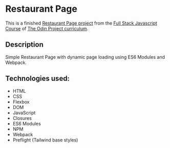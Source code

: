 # Restaurant Page

This is a finished [Restaurant Page project](https://www.theodinproject.com/lessons/node-path-javascript-restaurant-page) from the [Full Stack Javascript Course](https://www.theodinproject.com/paths/full-stack-javascript) of [The Odin Project curriculum](https://www.theodinproject.com/paths).

## Description

Simple Restaurant Page with dynamic page loading using ES6 Modules and Webpack.

## Technologies used:

- HTML
- CSS
- Flexbox
- DOM
- JavaScript
- Closures
- ES6 Modules
- NPM
- Webpack
- Preflight (Tailwind base styles)
